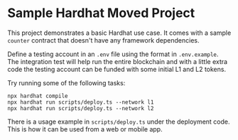 # Sample Hardhat Moved Project

This project demonstrates a basic Hardhat use case. It comes with a sample `counter` contract 
that doesn't have any framework dependencies.

Define a testing account in an `.env` file using the format in `.env.example`.
The integration test will help run the entire blockchain and with a little extra code the testing 
account can be funded with some initial L1 and L2 tokens.

Try running some of the following tasks:

```shell
npx hardhat compile
npx hardhat run scripts/deploy.ts --network l1
npx hardhat run scripts/deploy.ts --network l2
```

There is a usage example in `scripts/deploy.ts` under the deployment code. This is how it can be used from a web or mobile app.
